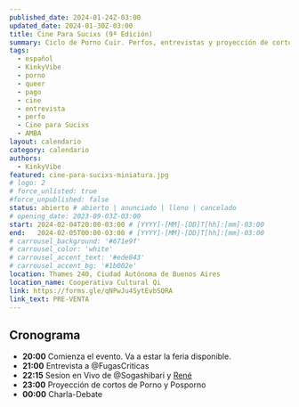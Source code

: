 ```yaml
---
published_date: 2024-01-24Z-03:00
updated_date: 2024-01-30Z-03:00
title: Cine Para Sucixs (9ª Edición)
summary: Ciclo de Porno Cuir. Perfos, entrevistas y proyección de cortos p0rno queer-lgtb. Venite a ver cine sucio y mojarte con nosotres.
tags:
  - español
  - KinkyVibe
  - porno
  - queer
  - pago
  - cine
  - entrevista
  - perfo
  - Cine para Sucixs
  - AMBA
layout: calendario
category: calendario
authors:
  - KinkyVibe
featured: cine-para-sucixs-miniatura.jpg
# logo: 2
# force_unlisted: true
#force_unpublished: false
status: abierto # abierto | anunciado | lleno | cancelado
# opening_date: 2023-09-03Z-03:00
start: 2024-02-04T20:00-03:00 # [YYYY]-[MM]-[DD]T[hh]:[mm]-03:00
end:   2024-02-05T00:00-03:00 # [YYYY]-[MM]-[DD]T[hh]:[mm]-03:00
# carrousel_background: '#671e9f'
# carrousel_color: 'white'
# carrousel_accent_text: '#ede843'
# carrousel_accent_bg: '#1b002e'
location: Thames 240, Ciudad Autónoma de Buenos Aires
location_name: Cooperativa Cultural Qi
link: https://forms.gle/qNPwJu4SytEvbSQRA
link_text: PRE-VENTA
---
```

## Cronograma
- **20:00** Comienza el evento. Va a estar la feria disponible.
- **21:00** Entrevista a @FugasCriticas
- **22:15** Sesion en Vivo de @Sogashibari y [René](https://www.instagram.com/_3n3r_/)
- **23:00** Proyección de cortos de Porno y Posporno
- **00:00** Charla-Debate

